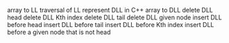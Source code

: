 array to LL
traversal of LL
represent DLL in C++
array to DLL
delete DLL head
delete DLL Kth index
delete DLL tail
delete DLL given node
insert DLL before head
insert DLL before tail
insert DLL before Kth index
insert DLL before a given node that is not head
